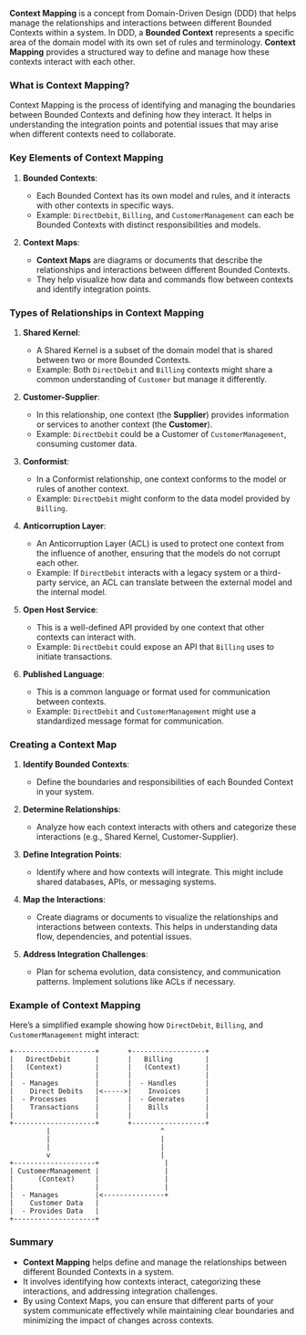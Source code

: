 **Context Mapping** is a concept from Domain-Driven Design (DDD) that helps manage the relationships and interactions between different Bounded Contexts within a system. In DDD, a **Bounded Context** represents a specific area of the domain model with its own set of rules and terminology. **Context Mapping** provides a structured way to define and manage how these contexts interact with each other.

### **What is Context Mapping?**

Context Mapping is the process of identifying and managing the boundaries between Bounded Contexts and defining how they interact. It helps in understanding the integration points and potential issues that may arise when different contexts need to collaborate.

### **Key Elements of Context Mapping**

1. **Bounded Contexts**:
    - Each Bounded Context has its own model and rules, and it interacts with other contexts in specific ways.
    - Example: `DirectDebit`, `Billing`, and `CustomerManagement` can each be Bounded Contexts with distinct responsibilities and models.

2. **Context Maps**:
    - **Context Maps** are diagrams or documents that describe the relationships and interactions between different Bounded Contexts.
    - They help visualize how data and commands flow between contexts and identify integration points.

### **Types of Relationships in Context Mapping**

1. **Shared Kernel**:
    - A Shared Kernel is a subset of the domain model that is shared between two or more Bounded Contexts.
    - Example: Both `DirectDebit` and `Billing` contexts might share a common understanding of `Customer` but manage it differently.

2. **Customer-Supplier**:
    - In this relationship, one context (the **Supplier**) provides information or services to another context (the **Customer**).
    - Example: `DirectDebit` could be a Customer of `CustomerManagement`, consuming customer data.

3. **Conformist**:
    - In a Conformist relationship, one context conforms to the model or rules of another context.
    - Example: `DirectDebit` might conform to the data model provided by `Billing`.

4. **Anticorruption Layer**:
    - An Anticorruption Layer (ACL) is used to protect one context from the influence of another, ensuring that the models do not corrupt each other.
    - Example: If `DirectDebit` interacts with a legacy system or a third-party service, an ACL can translate between the external model and the internal model.

5. **Open Host Service**:
    - This is a well-defined API provided by one context that other contexts can interact with.
    - Example: `DirectDebit` could expose an API that `Billing` uses to initiate transactions.

6. **Published Language**:
    - This is a common language or format used for communication between contexts.
    - Example: `DirectDebit` and `CustomerManagement` might use a standardized message format for communication.

### **Creating a Context Map**

1. **Identify Bounded Contexts**:
    - Define the boundaries and responsibilities of each Bounded Context in your system.

2. **Determine Relationships**:
    - Analyze how each context interacts with others and categorize these interactions (e.g., Shared Kernel, Customer-Supplier).

3. **Define Integration Points**:
    - Identify where and how contexts will integrate. This might include shared databases, APIs, or messaging systems.

4. **Map the Interactions**:
    - Create diagrams or documents to visualize the relationships and interactions between contexts. This helps in understanding data flow, dependencies, and potential issues.

5. **Address Integration Challenges**:
    - Plan for schema evolution, data consistency, and communication patterns. Implement solutions like ACLs if necessary.

### **Example of Context Mapping**

Here’s a simplified example showing how `DirectDebit`, `Billing`, and `CustomerManagement` might interact:

```text
+--------------------+       +------------------+
|   DirectDebit      |       |   Billing        |
|   (Context)        |       |   (Context)      |
|                    |       |                  |
|  - Manages         |       |  - Handles       |
|    Direct Debits   |<----->|    Invoices      |
|  - Processes       |       |  - Generates     |
|    Transactions    |       |    Bills         |
|                    |       |                  |
+--------------------+       +------------------+
         |                           ^
         |                           |
         |                           |
         v                           |
+--------------------+                |
| CustomerManagement |                |
|      (Context)     |                |
|                    |                |
|  - Manages         |<---------------+
|    Customer Data   |
|  - Provides Data   |
+--------------------+

```

### **Summary**

- **Context Mapping** helps define and manage the relationships between different Bounded Contexts in a system.
- It involves identifying how contexts interact, categorizing these interactions, and addressing integration challenges.
- By using Context Maps, you can ensure that different parts of your system communicate effectively while maintaining clear boundaries and minimizing the impact of changes across contexts.